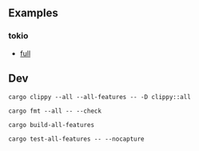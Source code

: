 ## Examples

### tokio

* [full](demos/tokio/src/full.rs)

## Dev

```
cargo clippy --all --all-features -- -D clippy::all

cargo fmt --all -- --check
```

```
cargo build-all-features

cargo test-all-features -- --nocapture
```
